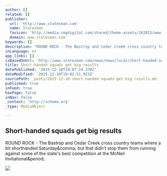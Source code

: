 ```yaml
---
author: []
related: []
publisher:
  url: 'http://www.statesman.com'
  name: Statesman
  favicon: 'http://media.cmgdigital.com/shared/theme-assets/162015/www.statesman.com_bf77ed61f1f94479978e65af7cc32071.ico'
  domain: www.statesman.com
keywords: []
description: "ROUND ROCK - The Bastrop and Cedar Creek cross country teams where a bit shorthanded Saturday, but that didn't stop them from running against some of the state's best competition at the McNeil Invitational."
inLanguage: es
app_links: []
isBasedOnUrl: 'http://www.statesman.com/news/news/local/short-handed-squads-get-big-results/nnxcz/'
title: Short-handed squads get big results
datePublished: '2015-12-10T19:07:19.370Z'
dateModified: '2015-12-10T19:02:51.923Z'
sourcePath: _posts/2015-12-10-short-handed-squads-get-big-results.md
published: true
inFeed: true
hasPage: false
inNav: false
_context: 'http://schema.org'
_type: MediaObject

---
```

<article style=""><h1>Short-handed squads get big results</h1><p>ROUND ROCK - The Bastrop and Cedar Creek cross country teams where a bit shorthanded Saturday&amp;comma; but that didn't stop them from running against some of the state's best competition at the McNeil Invitational&amp;period;</p><img src="http://media.cmgdigital.com/shared/img/photos/2015/10/07/ab/dc/Margaret-Bruch-places-4th-at-Islander-Splash.jpg" /></article>